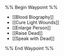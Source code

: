 %% Begin Waypoint %%
- [[Blood Biography]]
- [[Cure Light Wounds]]
- [[Enlarge Person]]
- [[Raise Dead]]
- [[Speak with Dead]]

%% End Waypoint %%